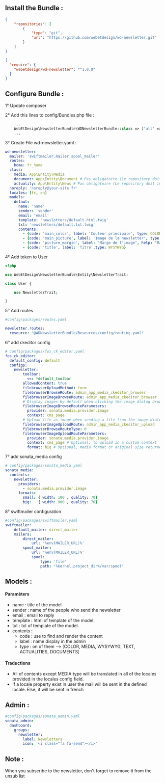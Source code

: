 ## Install the Bundle :
```json
{
    "repositories": [
        {
            "type": "git",
            "url": "https://github.com/webetdesign/wd-newsletter.git"
        }
    ]
}
```
```json
{
  "require": {
    "webetdesign/wd-newsletter": "^1.0.0"
  }
}
```

## Configure Bundle : 

1° Update composer

2° Add this lines to config/Bundles.php file : 
```php
    ...
    WebEtDesign\NewsletterBundle\WDNewsletterBundle::class => ['all' => true],
    ...
```
3° Create File wd-newsletter.yaml : 
```yaml
wd-newsletter:
  mailer: 'swiftmailer.mailer.spool_mailer'
  routes:
    home: fr_home
  class:
    media: App\Entity\Media
    document: App\Entity\Document # Pas obligatoire (Le repository doit implémenter ContentCollectionRepositoryInterface)
    actuality: App\Entity\News # Pas obligatoire (Le repository doit implémenter ContentCollectionRepositoryInterface)
  noreply: 'noreply@your-site.fr'
  locales: [fr, en]
  models:
    defaut:
      name: 'name'
      sender: 'sender'
      email: 'email'
      template: 'newsletters/default.html.twig'
      txt: 'newsletters/default.txt.twig'
      contents:
        - {code: 'main_color', label: 'Couleur principale', type: COLOR}
        - {code: 'main_picture', label: 'Image de la newsletter', type: MEDIA}
        - {code: 'picture_margin', label: "Marge de l'image", help: "Marge de l'image à gauche et à droite" ,type: TEXT}        
        - {code: 'title', label: 'Titre',type: WYSYWYG}
```
4° Add token to User

```php
<?php 

use WebEtDesign\NewsletterBundle\Entity\NewsletterTrait;

class User {

    use NewsletterTrait;

}
```
5° Add routes
````yaml
#config/packages/routes.yaml

newsletter.routes:
  resource: "@WDNewsletterBundle/Resources/config/routing.yaml"

````

6° add ckeditor config
```yaml
# config/packages/fos_ck_editor.yaml
fos_ck_editor:
  default_config: default
  configs:
    newsletter:
        toolbar:
          <<: *default_toolbar
        allowedContent: true
        filebrowserUploadMethod: form
        filebrowserBrowseRoute: admin_app_media_ckeditor_browser
        filebrowserImageBrowseRoute: admin_app_media_ckeditor_browser
        # Display images by default when clicking the image dialog browse button
        filebrowserImageBrowseRouteParameters:
          provider: sonata.media.provider.image
          context: cms_page
        # Upload file as image when sending a file from the image dialog
        filebrowserImageUploadRoute: admin_app_media_ckeditor_upload
        filebrowserBrowseRouteType: 0
        filebrowserImageUploadRouteParameters:
          provider: sonata.media.provider.image
          context: cms_page # Optional, to upload in a custom context
          format: big # Optional, media format or original size returned to editor
```

7° add sonata_media config
```yaml
# config/packages/sonata_media.yaml
sonata_media:
  contexts:
    newsletter:
      providers:
        - sonata.media.provider.image
      formats:
        small: { width: 100 , quality: 70}
        big:   { width: 900 , quality: 70}
```

8° swiftmailer configuration
```yaml
#config/packages/swiftmailer.yaml
swiftmailer:
    default_mailer: direct_mailer
    mailers:
        direct_mailer:
            url: '%env(MAILER_URL)%'
        spool_mailer:
            url: '%env(MAILER_URL)%'
            spool:
                type: 'file'
                path: '%kernel.project_dir%/var/spool'

```

## Models : 

#### Paramèters

- name : title of the model 
- sender : name of the people who send the newsletter
- email : email to reply 
- template : html of template of the model.
- txt : txt of template of the model.
- contents :
    - code : use to find and render the content
    - label : name display in the admin
    - type : on of them --> [COLOR, MEDIA, WYSYWYG, TEXT, ACTUALITIES, DOCUMENTS]

#### Traductions

- All of contents except MEDIA type will be translated in all of the locales provided in the locales config field.
- If a locale property  exist in user the mail will be sent in the defined locale. Else, it will be sent in french    

## Admin : 

```yaml
#config/packages/sonata_admin.yaml
sonata_admin:
  dashboard:
    groups:
      newsletter:
        label: Newsletters
        icon: '<i class="fa fa-send"></i>'
```


## Note :

When you subscribe to the newsletter, don't forget to remove it from the unsub list 
